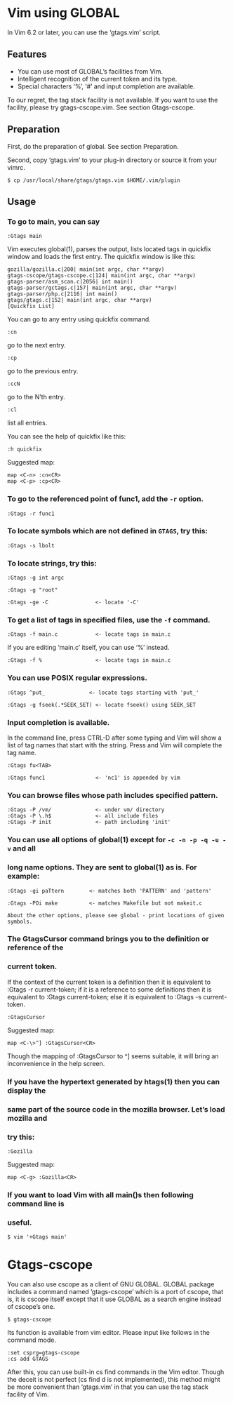 Vim using GLOBAL
================

In Vim 6.2 or later, you can use the ‘gtags.vim’ script.

Features
--------

 * You can use most of GLOBAL’s facilities from Vim.
 * Intelligent recognition of the current token and its type.
 * Special characters ‘%’, ‘#’ and input completion are available.

To our regret, the tag stack facility is not available. If you want to use the
facility, please try gtags-cscope.vim. See section Gtags-cscope.

Preparation
-----------

First, do the preparation of global. See section Preparation.

Second, copy ‘gtags.vim’ to your plug-in directory or source it from your vimrc.

    $ cp /usr/local/share/gtags/gtags.vim $HOME/.vim/plugin

Usage
-----

### To go to main, you can say

	:Gtags main

Vim executes global(1), parses the output, lists located tags in quickfix
window and loads the first entry. The quickfix window is like this:

	gozilla/gozilla.c|200| main(int argc, char **argv)
	gtags-cscope/gtags-cscope.c|124| main(int argc, char **argv)
	gtags-parser/asm_scan.c|2056| int main()
	gtags-parser/gctags.c|157| main(int argc, char **argv)
	gtags-parser/php.c|2116| int main()
	gtags/gtags.c|152| main(int argc, char **argv)
	[Quickfix List]

You can go to any entry using quickfix command.

	:cn

go to the next entry.

	:cp

go to the previous entry.

	:ccN

go to the N’th entry.

	:cl

list all entries.

You can see the help of quickfix like this:

	:h quickfix

Suggested map:

	map <C-n> :cn<CR>
	map <C-p> :cp<CR>

### To go to the referenced point of func1, add the `-r` option.

	:Gtags -r func1

### To locate symbols which are not defined in `GTAGS`, try this:

	:Gtags -s lbolt

### To locate strings, try this:

	:Gtags -g int argc

	:Gtags -g "root"

	:Gtags -ge -C               <- locate '-C'

### To get a list of tags in specified files, use the `-f` command.

	:Gtags -f main.c            <- locate tags in main.c

If you are editing ‘main.c’ itself, you can use ‘%’ instead.

	:Gtags -f %                 <- locate tags in main.c

### You can use POSIX regular expressions.

	:Gtags ^put_              <- locate tags starting with 'put_'

	:Gtags -g fseek(.*SEEK_SET) <- locate fseek() using SEEK_SET

### Input completion is available.

In the command line, press CTRL-D after some typing and Vim will show a list of
tag names that start with the string. Press <TAB> and Vim will complete the tag
name.

	:Gtags fu<TAB>

	:Gtags func1                <- 'nc1' is appended by vim

### You can browse files whose path includes specified pattern.

	:Gtags -P /vm/              <- under vm/ directory
	:Gtags -P \.h$              <- all include files
	:Gtags -P init              <- path including 'init'

### You can use all options of global(1) except for `-c -n -p -q -u -v` and all
### long name options. They are sent to global(1) as is. For example:

	:Gtags -gi paTtern        <- matches both 'PATTERN' and 'pattern'

	:Gtags -POi make          <- matches Makefile but not makeit.c

    About the other options, please see global - print locations of given
    symbols.

### The GtagsCursor command brings you to the definition or reference of the
### current token.

If the context of the current token is a definition then it is equivalent to
:Gtags -r current-token; if it is a reference to some definitions then it is
equivalent to :Gtags current-token; else it is equivalent to :Gtags -s
current-token.

	:GtagsCursor

Suggested map:

	map <C-\>^] :GtagsCursor<CR>

Though the mapping of :GtagsCursor to ^] seems suitable, it will bring an
inconvenience in the help screen.

### If you have the hypertext generated by htags(1) then you can display the
### same part of the source code in the mozilla browser. Let’s load mozilla and
### try this:

	:Gozilla

Suggested map:

	map <C-g> :Gozilla<CR>

### If you want to load Vim with all main()s then following command line is
### useful.

	$ vim '+Gtags main'

Gtags-cscope
============

You can also use cscope as a client of GNU GLOBAL. GLOBAL package includes
a command named ’gtags-cscope’ which is a port of cscope, that is, it is cscope
itself except that it use GLOBAL as a search engine instead of cscope’s one.

	$ gtags-cscope

Its function is available from vim editor. Please input like follows in the
command mode.

	:set csprg=gtags-cscope
	:cs add GTAGS

After this, you can use built-in cs find commands in the Vim editor. Though the
deceit is not perfect (cs find d is not implemented), this method might be more
convenient than ‘gtags.vim’ in that you can use the tag stack facility of Vim.
